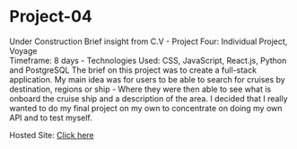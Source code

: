 # Project-04

Under Construction
Brief insight from C.V - Project Four: Individual Project, Voyage  
Timeframe: 8 days - Technologies Used: CSS, JavaScript, React.js, Python and PostgreSQL
The brief on this project was to create a full-stack application. My main idea was for users to be able to search for cruises by destination, regions or ship - Where they were then able to see what is onboard the cruise ship and a description of the area. I decided that I really wanted to do my final project on my own to concentrate on doing my own API and to test myself. 

Hosted Site: [Click here](https://cruiselauren.herokuapp.com/)
